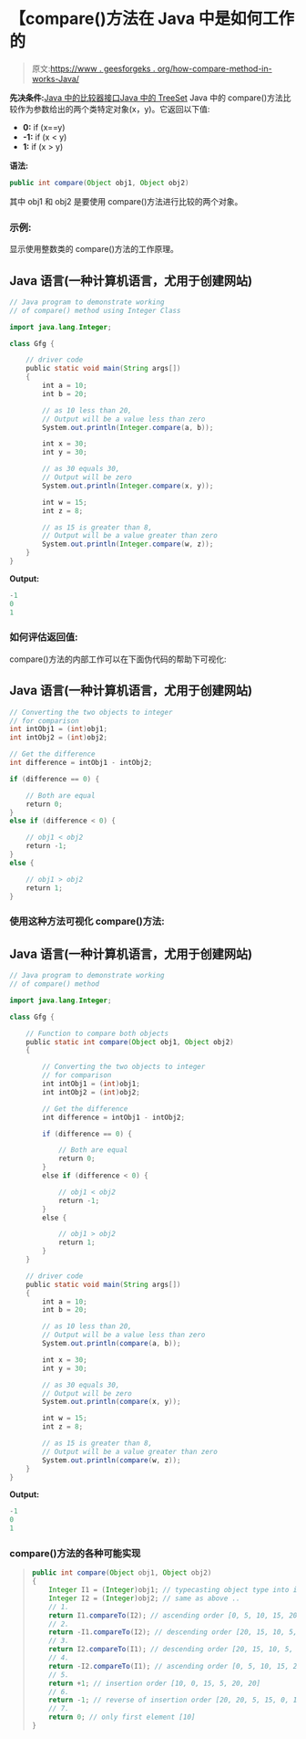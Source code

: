 # 【compare()方法在 Java 中是如何工作的

> 原文:[https://www . geesforgeks . org/how-compare-method-in-works-Java/](https://www.geeksforgeeks.org/how-compare-method-works-in-java/)

**先决条件:**[Java 中的比较器接口](https://www.geeksforgeeks.org/comparator-interface-java/)[Java 中的 TreeSet](https://www.geeksforgeeks.org/treeset-in-java-with-examples/)
Java 中的 compare()方法比较作为参数给出的两个类特定对象(x，y)。它返回以下值:

*   **0:** if (x==y)
*   **-1:** if (x < y)
*   **1:** if (x > y)

**语法:**

```java
public int compare(Object obj1, Object obj2)
```

其中 obj1 和 obj2 是要使用 compare()方法进行比较的两个对象。

### 示例:

显示使用整数类的 compare()方法的工作原理。

## Java 语言(一种计算机语言，尤用于创建网站)

```java
// Java program to demonstrate working
// of compare() method using Integer Class

import java.lang.Integer;

class Gfg {

    // driver code
    public static void main(String args[])
    {
        int a = 10;
        int b = 20;

        // as 10 less than 20,
        // Output will be a value less than zero
        System.out.println(Integer.compare(a, b));

        int x = 30;
        int y = 30;

        // as 30 equals 30,
        // Output will be zero
        System.out.println(Integer.compare(x, y));

        int w = 15;
        int z = 8;

        // as 15 is greater than 8,
        // Output will be a value greater than zero
        System.out.println(Integer.compare(w, z));
    }
}
```

**Output:** 

```java
-1
0
1
```

### 如何评估返回值:

compare()方法的内部工作可以在下面伪代码的帮助下可视化:

## Java 语言(一种计算机语言，尤用于创建网站)

```java
// Converting the two objects to integer
// for comparison
int intObj1 = (int)obj1;
int intObj2 = (int)obj2;

// Get the difference
int difference = intObj1 - intObj2;

if (difference == 0) {

    // Both are equal
    return 0;
}
else if (difference < 0) {

    // obj1 < obj2
    return -1;
}
else {

    // obj1 > obj2
    return 1;
}
```

### 使用这种方法可视化 compare()方法:

## Java 语言(一种计算机语言，尤用于创建网站)

```java
// Java program to demonstrate working
// of compare() method

import java.lang.Integer;

class Gfg {

    // Function to compare both objects
    public static int compare(Object obj1, Object obj2)
    {

        // Converting the two objects to integer
        // for comparison
        int intObj1 = (int)obj1;
        int intObj2 = (int)obj2;

        // Get the difference
        int difference = intObj1 - intObj2;

        if (difference == 0) {

            // Both are equal
            return 0;
        }
        else if (difference < 0) {

            // obj1 < obj2
            return -1;
        }
        else {

            // obj1 > obj2
            return 1;
        }
    }

    // driver code
    public static void main(String args[])
    {
        int a = 10;
        int b = 20;

        // as 10 less than 20,
        // Output will be a value less than zero
        System.out.println(compare(a, b));

        int x = 30;
        int y = 30;

        // as 30 equals 30,
        // Output will be zero
        System.out.println(compare(x, y));

        int w = 15;
        int z = 8;

        // as 15 is greater than 8,
        // Output will be a value greater than zero
        System.out.println(compare(w, z));
    }
}
```

**Output:** 

```java
-1
0
1
```

### compare()方法的各种可能实现

> ```java
> public int compare(Object obj1, Object obj2)
> {
>     Integer I1 = (Integer)obj1; // typecasting object type into integer type
>     Integer I2 = (Integer)obj2; // same as above ..
>     // 1.
>     return I1.compareTo(I2); // ascending order [0, 5, 10, 15, 20]
>     // 2.
>     return -I1.compareTo(I2); // descending order [20, 15, 10, 5, 0]
>     // 3.
>     return I2.compareTo(I1); // descending order [20, 15, 10, 5, 0]
>     // 4.
>     return -I2.compareTo(I1); // ascending order [0, 5, 10, 15, 20]
>     // 5.
>     return +1; // insertion order [10, 0, 15, 5, 20, 20]
>     // 6.
>     return -1; // reverse of insertion order [20, 20, 5, 15, 0, 10]
>     // 7.
>     return 0; // only first element [10]
> }
> ```